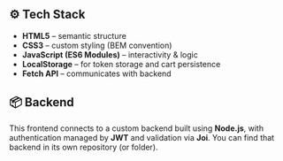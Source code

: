 
## ⚙️ Tech Stack

- **HTML5** – semantic structure
- **CSS3** – custom styling (BEM convention)
- **JavaScript (ES6 Modules)** – interactivity & logic
- **LocalStorage** – for token storage and cart persistence
- **Fetch API** – communicates with backend

## 📦 Backend

This frontend connects to a custom backend built using **Node.js**, with authentication managed by **JWT** and validation via **Joi**. You can find that backend in its own repository (or folder).

